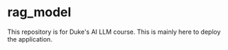 # rag_model
This repository is for Duke's AI LLM course. This is mainly here to deploy the application.
